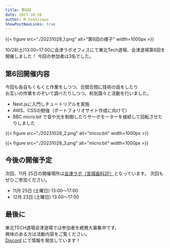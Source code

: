 ```yaml
---
title: 第6回
date: 2023-10-28
author: M.Yoshizawa
ShowPostNavLinks: true
---
```


{{< figure src="./20231028_1.png" alt="第6回の様子" width=1000px >}}

10/28(土)13:00~17:00に会津ラボオフィスにて東北Tech道場、会津道場第6回を開催しました！
今回の参加者は3名でした。

## 第6回開催内容

今回も各自もくもくと作業をしつつ、合間合間に技術の話をしたり  
お互いの作業をのぞいて調べたりしつつ、和気藹々と活動を行いました。

- Next.jsに入門しチュートリアルを実施 
- AWS、CSSの勉強（ポートフォリオサイト作成に向けて）
- BBC micro:bit で音や光を制御したりサーボモーターを接続して回転させたりしました

{{< figure src="./20231028_2.png" alt="micro:bit" width=1000px >}}

{{< figure src="./20231028_3.png" alt="micro:bit" width=1000px >}}

## 今後の開催予定

次回、11月 25日の開催場所は[会津ラボ（宮城歯科2F）](https://maps.app.goo.gl/k3Hj66W4acVTqyhx5)となっています。
次回もぜひご参加ください。

- 11月 25日 (土曜日)⋅13:00～17:00
- 12月 23日 (土曜日)⋅13:00～17:00

## 最後に

東北TECH道場会津道場では参加者を絶賛大募集中です。  
興味のある方は活動内容をご覧ください。  
[Discord](https://discord.com/invite/ccZfsR7fZ4) にて情報を発信しています！